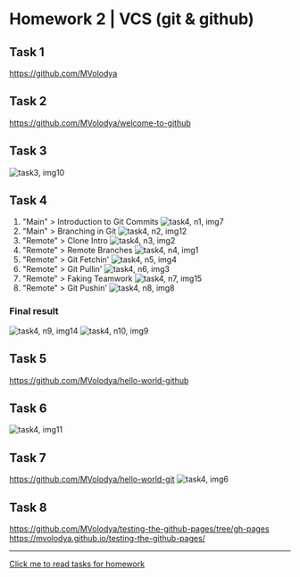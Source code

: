 # Homework 2 | VCS (git & github)
## Task 1
https://github.com/MVolodya 
## Task 2
https://github.com/MVolodya/welcome-to-github 
## Task 3
![task3, img10](https://github.com/MVolodya/HW2-git/blob/master/source/image10.png)
## Task 4
1. "Main" > Introduction to Git Commits
![task4, n1, img7](https://github.com/MVolodya/HW2-git/blob/master/source/image7.png)
2. "Main" > Branching in Git
![task4, n2, img12](https://github.com/MVolodya/HW2-git/blob/master/source/image12.png)
3. "Remote" > Clone Intro
![task4, n3, img2](https://github.com/MVolodya/HW2-git/blob/master/source/image2.png)
4. "Remote" > Remote Branches
![task4, n4, img1](https://github.com/MVolodya/HW2-git/blob/master/source/image1.png)
5. "Remote" > Git Fetchin'
![task4, n5, img4](https://github.com/MVolodya/HW2-git/blob/master/source/image4.png)
6. "Remote" > Git Pullin'
![task4, n6, img3](https://github.com/MVolodya/HW2-git/blob/master/source/image3.png)
7. "Remote" > Faking Teamwork
![task4, n7, img15](https://github.com/MVolodya/HW2-git/blob/master/source/image15.png)
8. "Remote" > Git Pushin'
![task4, n8, img8](https://github.com/MVolodya/HW2-git/blob/master/source/image8.png)
### Final result
![task4, n9, img14](https://github.com/MVolodya/HW2-git/blob/master/source/image14.png)
![task4, n10, img9](https://github.com/MVolodya/HW2-git/blob/master/source/image9.png)
## Task 5
https://github.com/MVolodya/hello-world-github 
## Task 6
![task4, img11](https://github.com/MVolodya/HW2-git/blob/master/source/image11.png)
## Task 7
https://github.com/MVolodya/hello-world-git 
![task4, img6](https://github.com/MVolodya/HW2-git/blob/master/source/image6.png)
## Task 8
https://github.com/MVolodya/testing-the-github-pages/tree/gh-pages
https://mvolodya.github.io/testing-the-github-pages/ 

---
[Click me to read tasks for homework](https://gist.github.com/itspoma/495b03285a52c1fe7298)
